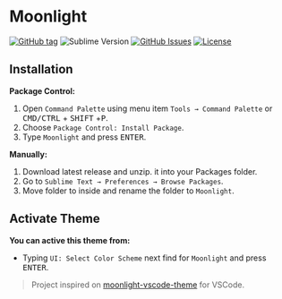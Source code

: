 # Moonlight

[![GitHub tag](https://img.shields.io/github/release/mauroreisvieira/moonlight-sublime-theme.svg?style=for-the-badge)](https://github.com/mauroreisvieira/moonlight-sublime-theme/releases)
![Sublime Version](https://img.shields.io/badge/built_for_sublimetext-4061-e79330?style=for-the-badge&logo=sublime-text)
[![GitHub Issues](https://img.shields.io/github/issues/mauroreisvieira/moonlight-sublime-theme.svg?style=for-the-badge)](https://github.com/mauroreisvieira/moonlight-sublime-theme/issues)
[![License](https://img.shields.io/badge/license-MIT-blue.svg?style=for-the-badge)](https://github.com/mauroreisvieira/moonlight-sublime-theme/blob/master/LICENSE)

## Installation

**Package Control:**

1. Open `Command Palette` using menu item `Tools → Command Palette` or <kbd>CMD/CTRL</kbd> + <kbd>SHIFT</kbd> +<kbd>P</kbd>.
2. Choose `Package Control: Install Package`.
3. Type `Moonlight` and press <kbd>ENTER</kbd>.

**Manually:**

1. Download latest release and unzip. it into your Packages folder.
2. Go to `Sublime Text → Preferences → Browse Packages`.
3. Move folder to inside and rename the folder to `Moonlight`.

## Activate Theme

**You can active this theme from:**

- Typing `UI: Select Color Scheme` next find for `Moonlight` and press <kbd>ENTER</kbd>.

> Project inspired on [moonlight-vscode-theme](https://github.com/atomiks/moonlight-vscode-theme/tree/master/themes) for VSCode.
